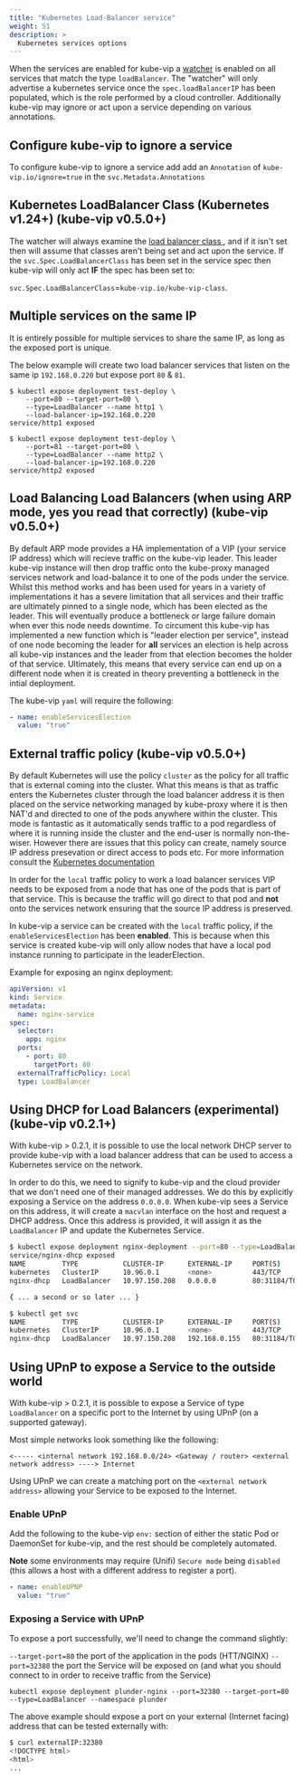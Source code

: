 ```yaml
---
title: "Kubernetes Load-Balancer service"
weight: 51
description: >
  Kubernetes services options
---
```


When the services are enabled for kube-vip a [watcher](https://kubernetes.io/docs/reference/using-api/api-concepts/#efficient-detection-of-changes) is enabled on all services that match the type `loadBalancer`. The "watcher" will only advertise a kubernetes service once the `spec.loadBalancerIP` has been populated, which is the role performed by a cloud controller. Additionally kube-vip may ignore or act upon a service depending on various annotations.

## Configure kube-vip to ignore a service

To configure kube-vip to ignore a service add add an `Annotation` of `kube-vip.io/ignore=true` in the `svc.Metadata.Annotations`

## Kubernetes LoadBalancer Class (Kubernetes v1.24+) (kube-vip v0.5.0+)

The watcher will always examine the [load balancer class ](https://kubernetes.io/docs/concepts/services-networking/service/#load-balancer-class), and if it isn't set then will assume that classes aren't being set and act upon the service. If the `svc.Spec.LoadBalancerClass` has been set in the service spec then kube-vip will only act **IF** the spec has been set to:

`svc.Spec.LoadBalancerClass`=`kube-vip.io/kube-vip-class`. 

## Multiple services on the same IP

It is entirely possible for multiple services to share the same IP, as long as the exposed port is unique.

The below example will create two load balancer services that listen on the same ip `192.168.0.220` but expose port `80` & `81`.
```
$ kubectl expose deployment test-deploy \
    --port=80 --target-port=80 \
    --type=LoadBalancer --name http1 \
    --load-balancer-ip=192.168.0.220
service/http1 exposed

$ kubectl expose deployment test-deploy \
    --port=81 --target-port=80 \
    --type=LoadBalancer --name http2 \
    --load-balancer-ip=192.168.0.220
service/http2 exposed
```

## Load Balancing Load Balancers (when using ARP mode, yes you read that correctly) (kube-vip v0.5.0+)

By default ARP mode provides a HA implementation of a VIP (your service IP address) which will recieve traffic on the kube-vip leader. This leader kube-vip instance will then drop traffic onto the kube-proxy managed services network and load-balance it to one of the pods under the service. Whilst this method works and has been used for years in a variety of implementations it has a severe limitation that all services and their traffic are ultimately pinned to a single node, which has been elected as the leader. This will eventually produce a bottleneck or large failure domain when ever this node needs downtime. To circument this kube-vip has implemented a new function which is "leader election per service", instead of one node becoming the leader for **all** services an election is help across all kube-vip instances and the leader from that election becomes the holder of that service. Ultimately, this means that every service can end up on a different node when it is created in theory preventing a bottleneck in the intial deployment. 

The kube-vip `yaml` will require the following:

```yaml
- name: enableServicesElection
  value: "true"
```

## External traffic policy (kube-vip v0.5.0+)

By default Kubernetes will use the policy `cluster` as the policy for all traffic that is external coming into the cluster. What this means is that as traffic enters the Kubernetes cluster through the load balancer address it is then placed on the service networking managed by kube-proxy where it is then NAT'd and directed to one of the pods anywhere within the cluster. This mode is fantastic as it automatically sends traffic to a pod regardless of where it is running inside the cluster and the end-user is normally non-the-wiser. However there are issues that this policy can create, namely source IP address presevation or direct access to pods etc. For more information consult the [Kubernetes documentation](https://kubernetes.io/docs/tasks/access-application-cluster/create-external-load-balancer/#preserving-the-client-source-ip) 

In order for the `local` traffic policy to work a load balancer services VIP needs to be exposed from a node that has one of the pods that is part of that service. This is because the traffic will go direct to that pod and **not** onto the services network ensuring that the source IP address is preserved.

In kube-vip a service can be created with the `local` traffic policy, if the `enableServicesElection` has been **enabled**. This is because when this service is created kube-vip will only allow nodes that have a local pod instance running to participate in the leaderElection. 

Example for exposing an nginx deployment:
```yaml
apiVersion: v1
kind: Service
metadata:
  name: nginx-service
spec:
  selector:
    app: nginx
  ports:
    - port: 80
      targetPort: 80
  externalTrafficPolicy: Local
  type: LoadBalancer
```

## Using DHCP for Load Balancers (experimental) (kube-vip v0.2.1+)


With kube-vip > 0.2.1, it is possible to use the local network DHCP server to provide kube-vip with a load balancer address that can be used to access a Kubernetes service on the network.

In order to do this, we need to signify to kube-vip and the cloud provider that we don't need one of their managed addresses. We do this by explicitly exposing a Service on the address `0.0.0.0`. When kube-vip sees a Service on this address, it will create a `macvlan` interface on the host and request a DHCP address. Once this address is provided, it will assign it as the `LoadBalancer` IP and update the Kubernetes Service.

```sh
$ kubectl expose deployment nginx-deployment --port=80 --type=LoadBalancer --name=nginx-dhcp --load-balancer-ip=0.0.0.0; kubectl get svc
service/nginx-dhcp exposed
NAME         TYPE           CLUSTER-IP      EXTERNAL-IP     PORT(S)        AGE
kubernetes   ClusterIP      10.96.0.1       <none>          443/TCP        17m
nginx-dhcp   LoadBalancer   10.97.150.208   0.0.0.0         80:31184/TCP   0s

{ ... a second or so later ... }

$ kubectl get svc
NAME         TYPE           CLUSTER-IP      EXTERNAL-IP     PORT(S)        AGE
kubernetes   ClusterIP      10.96.0.1       <none>          443/TCP        17m
nginx-dhcp   LoadBalancer   10.97.150.208   192.168.0.155   80:31184/TCP   3s
```

## Using UPnP to expose a Service to the outside world

With kube-vip > 0.2.1, it is possible to expose a Service of type `LoadBalancer` on a specific port to the Internet by using UPnP (on a supported gateway).

Most simple networks look something like the following:

`<----- <internal network 192.168.0.0/24> <Gateway / router> <external network address> ----> Internet`

Using UPnP we can create a matching port on the `<external network address>` allowing your Service to be exposed to the Internet.

### Enable UPnP

Add the following to the kube-vip `env:` section of either the static Pod or DaemonSet for kube-vip, and the rest should be completely automated.

**Note** some environments may require (Unifi) `Secure mode` being `disabled` (this allows a host with a different address to register a port).

```yaml
- name: enableUPNP
  value: "true"
```

### Exposing a Service with UPnP

To expose a port successfully, we'll need to change the command slightly:

`--target-port=80` the port of the application in the pods (HTT/NGINX)
`--port=32380` the port the Service will be exposed on (and what you should connect to in order to receive traffic from the Service)

`kubectl expose deployment plunder-nginx --port=32380 --target-port=80 --type=LoadBalancer --namespace plunder`

The above example should expose a port on your external (Internet facing) address that can be tested externally with:

```sh
$ curl externalIP:32380
<!DOCTYPE html>
<html>
...
```
